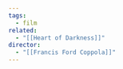 ```yaml
---
tags:
  - film
related:
  - "[[Heart of Darkness]]"
director:
  - "[[Francis Ford Coppola]]"
---
```

